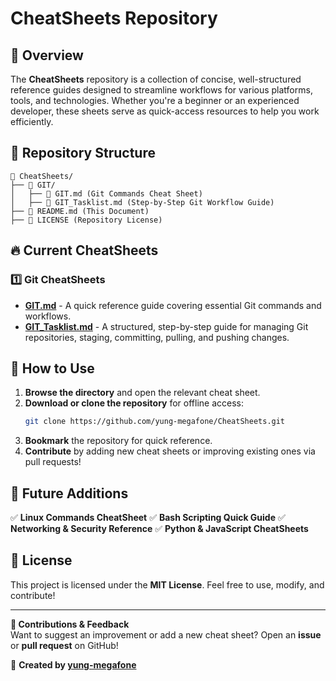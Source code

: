 # CheatSheets Repository

## 📌 Overview
The **CheatSheets** repository is a collection of concise, well-structured reference guides designed to streamline workflows for various platforms, tools, and technologies. Whether you're a beginner or an experienced developer, these sheets serve as quick-access resources to help you work efficiently.

## 📂 Repository Structure
```
📂 CheatSheets/
├── 📂 GIT/
│   ├── 📄 GIT.md (Git Commands Cheat Sheet)
│   ├── 📄 GIT_Tasklist.md (Step-by-Step Git Workflow Guide)
├── 📄 README.md (This Document)
├── 📄 LICENSE (Repository License)
```

## 🔥 Current CheatSheets
### **1️⃣ Git CheatSheets**
- **[GIT.md](GIT/GIT.md)** - A quick reference guide covering essential Git commands and workflows.
- **[GIT_Tasklist.md](GIT/GIT_Tasklist.md)** - A structured, step-by-step guide for managing Git repositories, staging, committing, pulling, and pushing changes.

## 🚀 How to Use
1. **Browse the directory** and open the relevant cheat sheet.
2. **Download or clone the repository** for offline access:
   ```bash
   git clone https://github.com/yung-megafone/CheatSheets.git
   ```
3. **Bookmark** the repository for quick reference.
4. **Contribute** by adding new cheat sheets or improving existing ones via pull requests!

## 🔧 Future Additions
✅ **Linux Commands CheatSheet**
✅ **Bash Scripting Quick Guide**
✅ **Networking & Security Reference**
✅ **Python & JavaScript CheatSheets**

## 📝 License
This project is licensed under the **MIT License**. Feel free to use, modify, and contribute!

---
**📢 Contributions & Feedback**  
Want to suggest an improvement or add a new cheat sheet? Open an **issue** or **pull request** on GitHub!

📌 **Created by [yung-megafone](https://github.com/yung-megafone)**